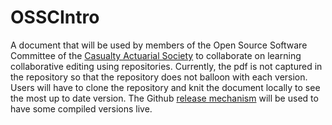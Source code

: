 OSSCIntro
=========

A document that will be used by members of the Open Source Software Committee of the [Casualty Actuarial Society](https://www.casact.org) to collaborate on learning collaborative editing using repositories. Currently, the pdf is not captured in the repository so that the repository does not balloon with each version. Users will have to clone the repository and knit the document locally to see the most up to date version. The Github [release mechanism](https://github.com/blog/1547-release-your-software) will be used to have some compiled versions live.
